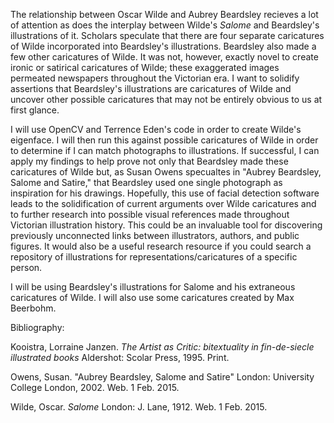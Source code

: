The relationship between Oscar Wilde and Aubrey Beardsley recieves a lot of attention as does the interplay between Wilde's _Salome_ and Beardsley's illustrations of it. Scholars speculate that there are four separate caricatures of Wilde incorporated into Beardsley's illustrations. Beardsley also made a few other caricatures of Wilde. It was not, however, exactly novel to create ironic or satirical caricatures of Wilde; these exaggerated images permeated newspapers throughout the Victorian era. I want to solidify assertions that Beardsley's illustrations are caricatures of Wilde and uncover other possible caricatures that may not be entirely obvious to us at first glance. 

I will use OpenCV and Terrence Eden's code in order to create Wilde's eigenface. I will then run this against possible caricatures of Wilde in order to determine if I can match photographs to illustrations. If successful, I can apply my findings to help prove not only that Beardsley made these caricatures of Wilde but, as Susan Owens specualtes in "Aubrey Beardsley, Salome and Satire," that Beardsley used one single photograph as inspiration for his drawings. Hopefully, this use of facial detection software leads to the solidification of current arguments over Wilde caricatures and to further research into possible visual references made throughout Victorian illustration history. This could be an invaluable tool for discovering previously unconnected links between illustrators, authors, and public figures. It would also be a useful research resource if you could search a repository of illustrations for representations/caricatures of a specific person. 

I will be using Beardsley's illustrations for Salome and his extraneous caricatures of Wilde. I will also use some caricatures created by Max Beerbohm. 

Bibliography: 

Kooistra, Lorraine Janzen. _The Artist as Critic: bitextuality in fin-de-siecle illustrated books_ Aldershot: Scolar Press, 1995. Print. 

Owens, Susan. "Aubrey Beardsley, Salome and Satire" London: University College London, 2002. Web. 1 Feb. 2015. 

Wilde, Oscar. _Salome_ London: J. Lane, 1912. Web. 1 Feb. 2015. 